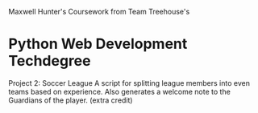 Maxwell Hunter's Coursework from Team Treehouse's 
# Python Web Development Techdegree

Project 2: Soccer League
A script for splitting league members into even teams based on experience.
Also generates a welcome note to the Guardians of the player. (extra credit)